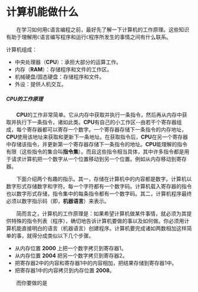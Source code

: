 # 计算机能做什么

&nbsp;&nbsp;&nbsp;&nbsp;&nbsp;&nbsp;&nbsp;在学习如何用`C`语言编程之前，最好先了解一下计算机的工作原理。这些知识有助于理解用`C`语言编写程序和运行`C`程序所发生的事情之间有什么联系。

计算机组成：

* 中央处理器（**CPU**）：承担大部分的运算工作。
* 内存（**RAM**）：存储程序和文件的工作区。
* 机械硬盘/固态硬盘：存储程序和文件。
* 外设：提供人机交互。

##### **CPU**的工作原理

&nbsp;&nbsp;&nbsp;&nbsp;&nbsp;&nbsp;&nbsp;**CPU**的工作非常简单。它从内存中获取并执行一条指令，然后再从内存中获取并执行下一条指令，诸如此类。**CPU**有自己的小工作区--由若干个寄存器组成，每个寄存器都可以寄存一个数字。一个寄存器存储下一条指令的内存地址，**CPU**使用该地址来获取和更新下一条地址。在获取指令后，**CPU**在另一个寄存器中存储该指令，并更新第一个寄存器存储下一条指令的地址。**CPU**能理解的指令有限（这些指令的集合叫**指令集**）。而且这些指令相当具体，其中许多指令都是用于请求计算机把一个数字从一个位置移动到另一个位置。例如从内存移动到寄存器。

&nbsp;&nbsp;&nbsp;&nbsp;&nbsp;&nbsp;&nbsp;下面介绍两个有趣的指示。其一，存储在计算机中的内容都是数字。计算机以数字形式存储数字和字符。每一个字符都有一个数字码。计算机载入寄存器的指令也以数字形式存储，指令集中的每条指令都有一个数字码。其二，计算机程序最终必须以数字指示码（即，**机器语言**）来表示。

&nbsp;&nbsp;&nbsp;&nbsp;&nbsp;&nbsp;&nbsp;简而言之，计算机的工作原理是：如果希望计算机做某件事情，就必须为其提供特殊的指令列表（程序），确切地告诉计算机要做的事以及如何做。你必须用计算机能直接明白的语言（机器语言）创建程序。计算机要完成诸如两数相加这样简单的事，就得分成类似以下几个步骤。

* 从内存位置 **2000** 上把一个数字拷贝到寄存器1。
* 从内存位置 **2004** 把另一个数字拷贝到寄存器2。
* 把寄存器2中的内容和寄存器1中的内容相加，把结果存储到寄存器1中。
* 把寄存器1中的内容拷贝到内存位置 **2008**。

&nbsp;&nbsp;&nbsp;&nbsp;&nbsp;&nbsp;&nbsp;而你要做的是
